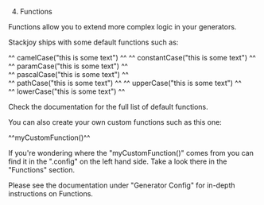 4. Functions

Functions allow you to extend more complex logic in your generators.

Stackjoy ships with some default functions such as:

^^ camelCase("this is some text") ^^
^^ constantCase("this is some text") ^^	
^^ paramCase("this is some text") ^^	
^^ pascalCase("this is some text") ^^	
^^ pathCase("this is some text") ^^	
^^ upperCase("this is some text") ^^	
^^ lowerCase("this is some text") ^^	

Check the documentation for the full list of default functions.

You can also create your own custom functions such as this one:

^^myCustomFunction()^^

If you're wondering where the "myCustomFunction()" comes from you 
can find it in the ".config" on the left hand side. Take a look 
there in the "Functions" section.

Please see the documentation under "Generator Config" for 
in-depth instructions on Functions. 